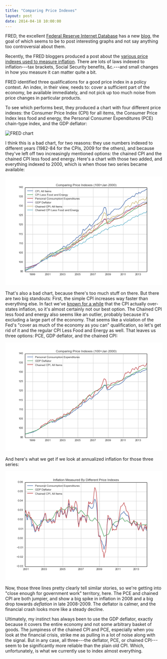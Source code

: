 ```yaml
---
title: "Comparing Price Indexes"
layout: post
date: 2014-04-18 10:00:00
---
```


FRED, the excellent [Federal Reserve Internet Database][FRED] has a new
[blog][FRED Blog], the goal of which seems to be to post interesting graphs and
not say anything too controversial about them. 

Recently, the FRED bloggers produced a post about the [various price indexes
used to measure inflation][FRED post].  There are lots of laws indexed to
inflation---tax brackets, Social Security benefits, &c.---and small changes in
how you measure it can matter quite a bit. 

FRED identified three qualifications for a good price index in a policy
context.  An index, in their view, needs to: cover a sufficient part of the
economy, be available immediately, and not pick up too much noise from price
changes in particular products.

To see which performs best, they produced a chart with four different price
indexes: the Consumer Price Index (CPI) for all items, the Consumer Price Index
less food and energy, the Personal Consumer Expenditures (PCE) chain-type
index, and the GDP deflator:

![FRED chart]

I think this is a bad chart, for two reasons: they use numbers indexed to
different years (1982-84 for the CPIs, 2009 for the others), and because
they've left off two increasingly mentioned options: the chained CPI and the
chained CPI less food and energy.  Here's a chart with those two added, and
everything indexed to 2000, which is when those two series became available:

![Six Series]

That's also a bad chart, because there's too much stuff on there.  But there
are two big standouts: First, the simple CPI increases way faster than
everything else.  In fact we've [known for a while][Boskin Comission] that the
CPI actually over-states inflation, so it's almost certainly not our best
option. The Chained CPI less food and energy also seems like an outlier,
probably because it's excluding a large part of the economy. That seems like a
violation of the Fed's "cover as much of the economy as you can" qualification,
so let's get rid of it and the regular CPI Less Food and Energy as well.  That
leaves us three options: PCE, GDP deflator, and the chained CPI:

![Three Series]

And here's what we get if we look at annualized inflation for those three
series:

![Inflation]

Now, those three lines pretty clearly tell similar stories, so we're getting
into "close enough for government work" territory, here.  The PCE and chained
CPI are both jumpier, and show a big spike in inflation in 2008 and a big drop
towards *deflation* in late 2008-2009.  The deflator is calmer, and the
financial crash looks more like a steady decline.

Ultimately, my instinct has always been to use the GDP deflator, exactly
because it covers the entire economy and not some arbitrary basket of goods.
The jumpiness of the chained CPI and PCE, especially when you look at the
financial crisis, strike me as pulling in a lot of noise along with the signal.
But in any case, all three---the deflator, PCE, or chained CPI---seem to be
significantly more reliable than the plain old CPI.  Which, unfortunately, is
what we currently use to index almost everything.

[FRED]: https://research.stlouisfed.org/fred2/
[FRED Blog]: http://fredblog.stlouisfed.org/
[FRED post]: http://fredblog.stlouisfed.org/2014/04/price-indexes-for-policy/
[FRED chart]: http://research.stlouisfed.org/fred2/graph/fredgraph.png?g=wic
[Six Series]: /img/price_indexes_six_series.png
[Boskin Comission]: http://en.wikipedia.org/wiki/Boskin_Commission
[Three Series]: /img/price_indexes_three_series.png
[Inflation]: /img/price_indexes_inflation.png
